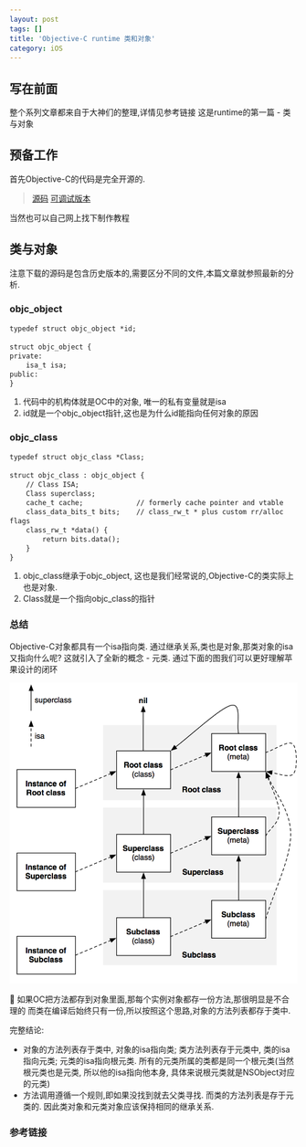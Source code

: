 ```yaml
---
layout: post
tags: []
title: 'Objective-C runtime 类和对象'
category: iOS
---
```

## 写在前面

整个系列文章都来自于大神们的整理,详情见参考链接
这是runtime的第一篇 - 类与对象

## 预备工作

首先Objective-C的代码是完全开源的.
> [源码](https://opensource.apple.com/tarballs/objc4/)
> [可调试版本](https://github.com/RetVal/objc-runtime)

当然也可以自己网上找下制作教程

## 类与对象

注意下载的源码是包含历史版本的,需要区分不同的文件,本篇文章就参照最新的分析.

### objc_object
```
typedef struct objc_object *id;

struct objc_object {
private:
    isa_t isa;
public:
}
```
1) 代码中的机构体就是OC中的对象, 唯一的私有变量就是isa
2) id就是一个objc_object指针,这也是为什么id能指向任何对象的原因

### objc_class
```
typedef struct objc_class *Class;

struct objc_class : objc_object {
    // Class ISA;
    Class superclass;
    cache_t cache;             // formerly cache pointer and vtable
    class_data_bits_t bits;    // class_rw_t * plus custom rr/alloc flags
    class_rw_t *data() { 
        return bits.data();
    }
}
```

1) objc_class继承于objc_object, 这也是我们经常说的,Objective-C的类实际上也是对象.
2) Class就是一个指向objc_class的指针

### 总结

Objective-C对象都具有一个isa指向类. 通过继承关系,类也是对象,那类对象的isa又指向什么呢?
这就引入了全新的概念 - 元类.
通过下面的图我们可以更好理解苹果设计的闭环

![OC类闭环](https://raw.githubusercontent.com/HighmoreXu/BlogImage/master/images/object_model.png "OC类闭环")

🤔 如果OC把方法都存到对象里面,那每个实例对象都存一份方法,那很明显是不合理的
而类在编译后始终只有一份,所以按照这个思路,对象的方法列表都存于类中.

完整结论:
* 对象的方法列表存于类中, 对象的isa指向类; 类方法列表存于元类中, 类的isa指向元类; 元类的isa指向根元类. 所有的元类所属的类都是同一个根元类(当然根元类也是元类, 所以他的isa指向他本身, 具体来说根元类就是NSObject对应的元类)
* 方法调用遵循一个规则,即如果没找到就去父类寻找. 而类的方法列表是存于元类的. 因此类对象和元类对象应该保持相同的继承关系.


### 参考链接






